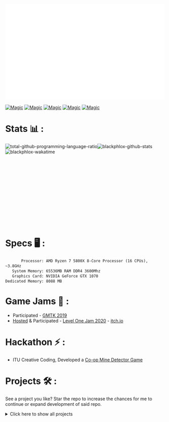 <div align="left">
	<img src="https://raw.githubusercontent.com/BlackPhlox/BlackPhlox/master/hello.svg" width="815" height="300" alt="hello-i-am-mikkel">
</div>

[![Magic](https://img.shields.io/badge/darkphlox-Twitter-1fc7e1?style=for-the-badge)](https://twitter.com/darkphlox)
[![Magic](https://img.shields.io/badge/Milr%20Hub-Notion-7F7DE9?style=for-the-badge)](https://www.notion.so/MILR-HUB-44f60c2537c94b44b1ceb31e14c2cf02)
[![Magic](https://img.shields.io/badge/BlackPhlox-YouTube-e87de0?style=for-the-badge)](https://www.youtube.com/channel/UCoseHr0GVFw6aWgfpQDWKpA/featured)
[![Magic](https://img.shields.io/badge/milr.dk-Web-e2847a?style=for-the-badge)](https://milr.dk)
[![Magic](https://img.shields.io/badge/DEV.TO-Blogs-7be5b0?style=for-the-badge)](https://dev.to/blackphlox)



# Stats 📊 :
<div>
 <img align="left" src="https://github-readme-stats.vercel.app/api/top-langs/?username=blackphlox&layout=compact&theme=dracula&hide_border=true&count_private=true&cache_seconds=1800&border_radius=0&include_all_commits=true&layout=compact&title_color=FFF&text_color=FFF&bg_color=0,2070bc,000&icon_color=2D98FF&langs_count=6&count_private=true&custom_title=GH+Alltime+Prog.+Lang.+Used" alt="total-github-programming-language-ratio" />
 <img align="left" src="https://github-readme-stats.vercel.app/api?username=blackphlox&show_icons=true&theme=dracula&hide_border=true&count_private=true&cache_seconds=7200&&border_radius=0&include_all_commits=true&layout=compact&title_color=000&text_color=FFF&bg_color=0,000,2D98FF&icon_color=2D98FF&hide_title=true&line_height=24" alt="blackphlox-github-stats" />
 <a href="https://wakatime.com/@BlackPhlox"><img align="left" src="https://github-readme-stats.vercel.app/api/wakatime?username=BlackPhlox&theme=dracula&hide_border=true&cache_seconds=1800&border_radius=0&include_all_commits=true&layout=compact&title_color=FFF&text_color=FFF&bg_color=0,000,2D98FF&icon_color=2D98FF&custom_title=This+week+in+programming+languages" alt="blackphlox-wakatime" /></a>
</div>

<!---Ha ha ha markdown go:---><br/><br/><br/><br/><br/><br/><br/><br/><br/><br/><br/><br/><br/><br/>
<br/>

# Specs 🖥 :
           Processor: AMD Ryzen 7 5800X 8-Core Processor (16 CPUs), ~3.8GHz
       System Memory: 65536MB RAM DDR4 3600Mhz           
       Graphics Card: NVIDIA GeForce GTX 1070
    Dedicated Memory: 8088 MB

# Game Jams 🍯 :

-  Participated - [GMTK 2019](https://itch.io/jam/gmtk-2019)
-  [Hosted](https://github.com/BlackPhlox/BlackPhlox/blob/master/README.md#level-one-jam) & Participated - [Level One Jam 2020](https://levelonejam.com) - [itch.io](https://itch.io/jam/level-one-jam-2020)

# Hackathon ⚡ :
- ITU Creative Coding, Developed a [Co-op Mine Detector Game](https://github.com/BlackPhlox/MineDetector) 

# Projects 🛠 :

See a project you like? Star the repo to increase the chances for me to continue or expand development of said repo.

<details><summary>Click here to show all projects</summary>

## [wt-editor-cli](https://github.com/BlackPhlox/wt-editor-cli)
[![wt-editor-cli-showcase](https://user-images.githubusercontent.com/25123512/68077919-ba2a4980-fdcc-11e9-879f-6e1fecb6bb20.gif)](https://github.com/BlackPhlox/wt-editor-cli)

## Level One Jam
### [Level One Jam 2020 Website](https://levelonejam.com) - written using [HUGO](https://gohugo.io) and [Bulma](https://bulma.io), backend made using JavaScript and Google Sheets API.

![image](https://user-images.githubusercontent.com/25123512/114807355-90899600-9da6-11eb-876a-e2bab1963cbe.png)

### [Level One Jam Video](https://www.youtube.com/watch?v=_2BVvSVlDF0) - made using [Adobe After Effects](https://www.adobe.com/products/aftereffects.html), thanks to [@myhairis_blue](https://twitter.com/myhairis_blue) for the amazing VO.

<div align="center">
  <a href="https://www.youtube.com/watch?v=_2BVvSVlDF0"><img src="https://img.youtube.com/vi/_2BVvSVlDF0/0.jpg" width="200" height="160" position="absolute" clip="rect(0px,60px,200px,0px)" alt="IMAGE ALT TEXT"></a>
</div>

### [Level One Jam Lottery](https://blackphlox-lottery.builtwithdark.com) - written in Javascript using [P5.js](https://p5js.org) and WebGL elements, backend in [Dark](https://darklang.com).
<img align="left" src="https://user-images.githubusercontent.com/25123512/114806310-d34a6e80-9da4-11eb-8668-006eea6fec15.png" clip="rect(0px,60px,200px,0px)" alt="level-one-jam-lottery" width="500"/>

</br></br></br></br></br></br></br></br></br></br></br></br></br></br>
</br>

### [Level One Jam Discord Bot - Achievement Manager](https://github.com/BlackPhlox/level-one-jam-achievement-manager) - written in [Node.js](https://nodejs.org)
![image](https://user-images.githubusercontent.com/25123512/114582385-d4827b00-9c80-11eb-9e3e-1a7e0af7c673.png)

## [FirmwareGuard+](https://www.linkedin.com/feed/update/urn:li:activity:6575663608267706368)
Developed [FirmwareGuard+](https://www.cryptera.com/iotsecurity/firmwareguard-chip) for Cryptera. SAAS that allows their customers to do secure provisioning remotely as a service without requiring IoT devices to be transported to get firmware loaded.

<img align="left" src="https://www.cryptera.com/wp-content/uploads/2019/09/01_datablad_forsidebillede.jpg" alt="firmware guard plus" width="450"/>

</br></br></br></br></br></br></br></br></br>
</br>

## [Mud](https://mud.rs)
Easy GUI development in Rust.

## [Logic F Day](https://github.com/BlackPhlox/logic-f-day)


Implementing [Logic Friday](https://logic-friday.software.informer.com) functionailty in a functional language.


<img align="left" src="https://user-images.githubusercontent.com/25123512/114621884-8c2d8200-9cad-11eb-8c7f-c7d88bdaabbc.png" alt="logictree" width="200"/>
<img align="left" src="https://user-images.githubusercontent.com/25123512/114621894-8f287280-9cad-11eb-8d3d-17aefe21ea93.png" alt="truthtable" width="180"/>

</br></br></br></br>

## [SimpleSortViz](https://github.com/BlackPhlox/SimpleSortViz) 

<img align="left" src="https://user-images.githubusercontent.com/25123512/114620995-79667d80-9cac-11eb-8d25-dca14c9dbe8a.gif" alt="BubbleSort" width="180"/>
<img align="left" src="https://user-images.githubusercontent.com/25123512/114621222-bb8fbf00-9cac-11eb-938e-eef101ff936c.gif" alt="HeapSort" width="180"/>
<img align="left" src="https://user-images.githubusercontent.com/25123512/114621244-c0547300-9cac-11eb-843c-bd4d0f7252cb.gif" alt="InsertionSort" width="180"/>
<img align="left" src="https://user-images.githubusercontent.com/25123512/114620697-212f7b80-9cac-11eb-954b-5aacfb52b224.gif" alt="QuickSort" width="180"/>

</br></br></br></br></br></br>

## [CookieMonster](https://github.com/BlackPhlox/CookieMonster)
Cross site scripting(XSS) cookie-fetch server, used for educational perpose only. Made using [Node.js](https://nodejs.org/en/), [P5.js](https://p5js.org) and [Matter.js](https://brm.io/matter-js/) [Demo](https://milr.dk/CookieMonster/public)

<img align="left" src="https://repository-images.githubusercontent.com/188903652/86992800-8c4f-11e9-80de-9b207f34b8db" alt="cookiemonster" width="350"/>
<img align="left" src="https://user-images.githubusercontent.com/25123512/114718047-f2f67e00-9d35-11eb-96d6-e73725346204.png" alt="cookiemonster-demo" width="300"/>

</br></br></br></br></br></br></br>
</br>

## [Rain](https://milr.dk/rain/)
[![rain](https://user-images.githubusercontent.com/25123512/114634830-aeca9580-9cc3-11eb-92aa-7e54d5b215ac.gif)](https://milr.dk/rain/)

## [PixelArtGenerator](https://github.com/BlackPhlox/PixelArtGenerator)

<img align="left" src="https://user-images.githubusercontent.com/25123512/43744927-9502d834-99dc-11e8-9bba-39c5f02b84f5.png" alt="pixel-washington" width="220"/>
<img align="left" src="https://user-images.githubusercontent.com/25123512/43744952-ad6cbce6-99dc-11e8-9eb9-53eab08f97f5.png" alt="pixel-washington" width="180"/>
<img align="left" src="https://user-images.githubusercontent.com/25123512/43744953-ad85b0d4-99dc-11e8-8923-6891c239aab1.png" alt="pixel-washington" width="180"/>
<img align="left" src="https://user-images.githubusercontent.com/25123512/43744951-ad51961e-99dc-11e8-80db-9ea41cdfdee7.png" alt="pixel-washington" width="100"/>

</br></br></br></br></br></br></br></br></br></br></br>
</br>

## [AsciiEngine](https://github.com/BlackPhlox/AsciiEngine) 2.5D Topdown Game Engine using [Processing](https://processing.org) and [Box2D](https://box2d.org)

<img align="left" src="https://user-images.githubusercontent.com/25123512/114636685-e9363180-9cc7-11eb-85ee-3f4a80e8535c.gif" alt="ascii-engine" width="300"/>

</br></br></br></br></br></br></br></br></br></br></br></br></br>
</br>

## [Configurations](https://github.com/BlackPhlox/settings-public)

Below is my configuration for my laptop running WSL. Using X-Server and some enviroment variable configuration, I'm able to startup a linux instance using a single command:

![lxde](https://user-images.githubusercontent.com/25123512/114703314-66dc5a80-9d25-11eb-9f9f-d1454e495572.gif)

## [Project 🍯 (Honeypot)]()

![image](https://user-images.githubusercontent.com/25123512/114805270-f8d67880-9da2-11eb-9140-7c520c3a9124.png)
![image](https://user-images.githubusercontent.com/25123512/114805334-1a376480-9da3-11eb-8432-91491aeb5e42.png)
![image](https://user-images.githubusercontent.com/25123512/114805370-2c190780-9da3-11eb-979d-bac6e1405029.png)
![image](https://user-images.githubusercontent.com/25123512/114805603-90d46200-9da3-11eb-843b-97d65f011aa3.png)
![image](https://user-images.githubusercontent.com/25123512/114805684-b497a800-9da3-11eb-9f6e-7ac49b1d2f72.png)

![image](https://raw.githubusercontent.com/BlackPhlox/BlackPhlox/master/hackerman.svg)
